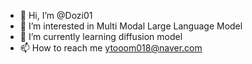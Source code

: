 - 👋 Hi, I’m @Dozi01
- 👀 I’m interested in Multi Modal Large Language Model
- 🌱 I’m currently learning diffusion model
- 📫 How to reach me ytooom018@naver.com

<!---
Dozi01/Dozi01 is a ✨ special ✨ repository because its `README.md` (this file) appears on your GitHub profile.
You can click the Preview link to take a look at your changes.
--->
